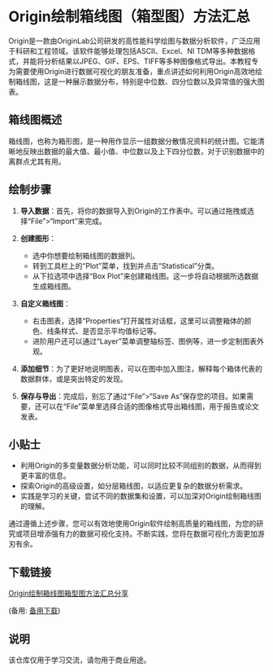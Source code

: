 # Origin绘制箱线图（箱型图）方法汇总

Origin是一款由OriginLab公司研发的高性能科学绘图与数据分析软件，广泛应用于科研和工程领域。该软件能够处理包括ASCII、Excel、NI TDM等多种数据格式，并能将分析结果以JPEG、GIF、EPS、TIFF等多种图像格式导出。本教程专为需要使用Origin进行数据可视化的朋友准备，重点讲述如何利用Origin高效地绘制箱线图，这是一种展示数据分布，特别是中位数、四分位数以及异常值的强大图表。

## 箱线图概述

箱线图，也称为箱形图，是一种用作显示一组数据分散情况资料的统计图。它能清晰地反映出数据的最大值、最小值、中位数以及上下四分位数，对于识别数据中的离群点尤其有用。

## 绘制步骤

1. **导入数据**：首先，将你的数据导入到Origin的工作表中。可以通过拖拽或选择“File”>“Import”来完成。

2. **创建图形**：
   - 选中你想要绘制箱线图的数据列。
   - 转到工具栏上的“Plot”菜单，找到并点击“Statistical”分类。
   - 从下拉选项中选择“Box Plot”来创建箱线图。这一步将自动根据所选数据生成箱线图。

3. **自定义箱线图**：
   - 右击图表，选择“Properties”打开属性对话框，这里可以调整箱体的颜色、线条样式、是否显示平均值标记等。
   - 进阶用户还可以通过“Layer”菜单调整轴标签、图例等，进一步定制图表外观。

4. **添加细节**：为了更好地说明图表，可以在图中加入图注，解释每个箱体代表的数据群体，或是突出特定的发现。

5. **保存与导出**：完成后，别忘了通过“File”>“Save As”保存您的项目。如果需要，还可以在“File”菜单里选择合适的图像格式导出箱线图，用于报告或论文发表。

## 小贴士

- 利用Origin的多变量数据分析功能，可以同时比较不同组别的数据，从而得到更丰富的信息。
- 探索Origin的高级设置，如分层箱线图，以适应更复杂的数据分析需求。
- 实践是学习的关键，尝试不同的数据集和设置，可以加深对Origin绘制箱线图的理解。

通过遵循上述步骤，您可以有效地使用Origin软件绘制高质量的箱线图，为您的研究或项目增添强有力的数据可视化支持。不断实践，您将在数据可视化方面更加游刃有余。

## 下载链接
[Origin绘制箱线图箱型图方法汇总分享](https://pan.quark.cn/s/fdd981aa8cd9) 

(备用: [备用下载](https://pan.baidu.com/s/13t6HfF1v0O3fdXbirDIYjg?pwd=2n5l))

## 说明

该仓库仅用于学习交流，请勿用于商业用途。
